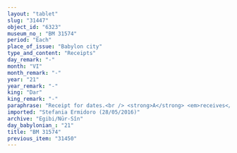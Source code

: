 ```yaml
---
layout: "tablet"
slug: "31447"
object_id: "6323"
museum_no_: "BM 31574"
period: "Each"
place_of_issue: "Babylon city"
type_and_content: "Receipts"
day_remark: "-"
month: "VI"
month_remark: "-"
year: "21"
year_remark: "-"
king: "Dar"
king_remark: "-"
paraphrase: "Receipt for dates.<br /> <strong>A</strong> <em>receives</em> 9 kor (c. 1,620 l) of dates from <strong>B,</strong> which the latter owe to him according to the promissory note that is with <strong>A</strong>. The remainder of the document is broken off.<br /> &nbsp;<br /> <strong>A </strong>= Nab&ucirc;-balāssu-iqbi/Mura&scaron;&ucirc;/Bunnāya; <strong>B </strong>= Marduk-nāṣir-apli/Itti-Marduk-balāṭu//Egibi"
imported: "Stefania Ermidoro (28/05/2016)"
archive: "Egibi/Nūr-Sîn"
day_babylonian_: "21"
title: "BM 31574"
previous_item: "31450"
---
```

